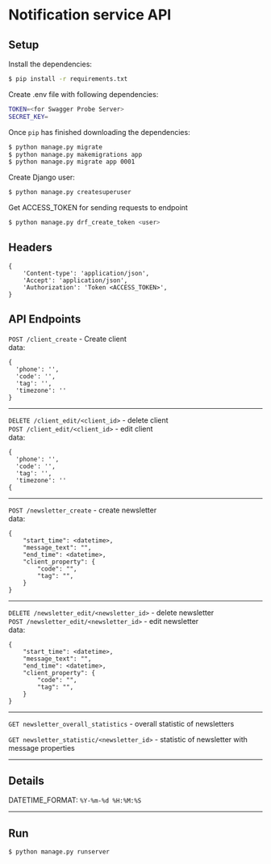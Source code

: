 # Notification service API

## Setup

Install the dependencies:
```sh
$ pip install -r requirements.txt
```

Create .env file with following dependencies:
```sh
TOKEN=<for Swagger Probe Server>
SECRET_KEY=
```

Once `pip` has finished downloading the dependencies:
```sh
$ python manage.py migrate
$ python manage.py makemigrations app
$ python manage.py migrate app 0001
```
Create Django user:
```sh
$ python manage.py createsuperuser
```

Get ACCESS_TOKEN for sending requests to endpoint
```sh
$ python manage.py drf_create_token <user>
```

## Headers
```
{
    'Content-type': 'application/json',
    'Accept': 'application/json',
    'Authorization': 'Token <ACCESS_TOKEN>',
}
```

## API Endpoints

`POST /client_create` - Create client  
data:
```
{   
  'phone': '',
  'code': '',
  'tag': '',
  'timezone': ''
}
```
- - -

`DELETE /client_edit/<client_id>` - delete client  
`POST /client_edit/<client_id>` - edit client  
data:
```
{
  'phone': '',
  'code': '',
  'tag': '',
  'timezone': ''
{
```
- - -

`POST /newsletter_create` - create newsletter  
data:
```
{
    "start_time": <datetime>,
    "message_text": "",
    "end_time": <datetime>,
    "client_property": {
        "code": "",
        "tag": "",
    }
}
```
- - -

`DELETE /newsletter_edit/<newsletter_id>` - delete newsletter  
`POST /newsletter_edit/<newsletter_id>` - edit newsletter  
data:
```
{
    "start_time": <datetime>,
    "message_text": "",
    "end_time": <datetime>,
    "client_property": {
        "code": "",
        "tag": "",
    }
}
```
- - -


`GET newsletter_overall_statistics` - overall statistic of newsletters

`GET newsletter_statistic/<newsletter_id>` - statistic of newsletter with message properties
- - -



## Details

DATETIME_FORMAT: `%Y-%m-%d %H:%M:%S`
- - - 

## Run
```sh
$ python manage.py runserver
```
